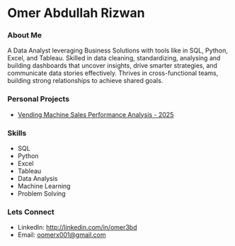 # Omer Abdullah Rizwan

### About Me
A Data Analyst leveraging Business Solutions with tools like in SQL, Python, Excel, and Tableau.
Skilled in data cleaning, standardizing, analysing and building dashboards
that uncover insights, drive smarter strategies, and communicate data stories effectively.
Thrives in cross-functional teams, building strong relationships to achieve shared goals.

### Personal Projects
- [Vending Machine Sales Performance Analysis - 2025](https://github.com/omer3bd/Vending-Machine-Sales-Performance-Analysis---2025)

### Skills
- SQL
- Python
- Excel
- Tableau
- Data Analysis
- Machine Learning
- Problem Solving

### Lets Connect
- LinkedIn: http://linkedin.com/in/omer3bd
- Email: oomerx001@gmail.com



<!--
**omer3bd/omer3bd** is a ✨ _special_ ✨ repository because its `README.md` (this file) appears on your GitHub profile.

Here are some ideas to get you started:

- 🔭 I’m currently working on ...
- 🌱 I’m currently learning ...
- 👯 I’m looking to collaborate on ...
- 🤔 I’m looking for help with ...
- 💬 Ask me about ...
- 📫 How to reach me: ...
- 😄 Pronouns: ...
- ⚡ Fun fact: ...
-->
